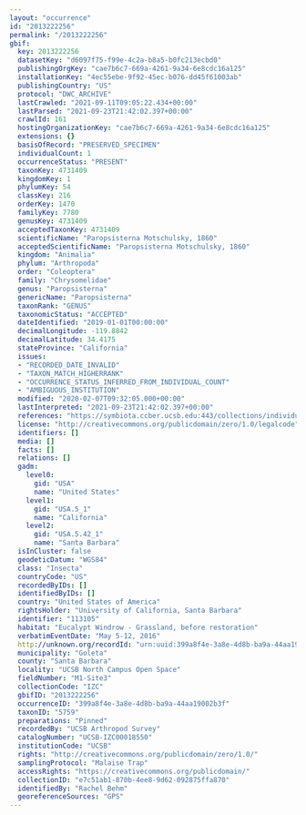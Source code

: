 ```yaml
---
layout: "occurrence"
id: "2013222256"
permalink: "/2013222256"
gbif:
  key: 2013222256
  datasetKey: "d6097f75-f99e-4c2a-b8a5-b0fc213ecbd0"
  publishingOrgKey: "cae7b6c7-669a-4261-9a34-6e8cdc16a125"
  installationKey: "4ec55ebe-9f92-45ec-b076-dd45f61003ab"
  publishingCountry: "US"
  protocol: "DWC_ARCHIVE"
  lastCrawled: "2021-09-11T09:05:22.434+00:00"
  lastParsed: "2021-09-23T21:42:02.397+00:00"
  crawlId: 161
  hostingOrganizationKey: "cae7b6c7-669a-4261-9a34-6e8cdc16a125"
  extensions: {}
  basisOfRecord: "PRESERVED_SPECIMEN"
  individualCount: 1
  occurrenceStatus: "PRESENT"
  taxonKey: 4731409
  kingdomKey: 1
  phylumKey: 54
  classKey: 216
  orderKey: 1470
  familyKey: 7780
  genusKey: 4731409
  acceptedTaxonKey: 4731409
  scientificName: "Paropsisterna Motschulsky, 1860"
  acceptedScientificName: "Paropsisterna Motschulsky, 1860"
  kingdom: "Animalia"
  phylum: "Arthropoda"
  order: "Coleoptera"
  family: "Chrysomelidae"
  genus: "Paropsisterna"
  genericName: "Paropsisterna"
  taxonRank: "GENUS"
  taxonomicStatus: "ACCEPTED"
  dateIdentified: "2019-01-01T00:00:00"
  decimalLongitude: -119.8842
  decimalLatitude: 34.4175
  stateProvince: "California"
  issues:
  - "RECORDED_DATE_INVALID"
  - "TAXON_MATCH_HIGHERRANK"
  - "OCCURRENCE_STATUS_INFERRED_FROM_INDIVIDUAL_COUNT"
  - "AMBIGUOUS_INSTITUTION"
  modified: "2020-02-07T09:32:05.000+00:00"
  lastInterpreted: "2021-09-23T21:42:02.397+00:00"
  references: "https://symbiota.ccber.ucsb.edu:443/collections/individual/index.php?occid=113105"
  license: "http://creativecommons.org/publicdomain/zero/1.0/legalcode"
  identifiers: []
  media: []
  facts: []
  relations: []
  gadm:
    level0:
      gid: "USA"
      name: "United States"
    level1:
      gid: "USA.5_1"
      name: "California"
    level2:
      gid: "USA.5.42_1"
      name: "Santa Barbara"
  isInCluster: false
  geodeticDatum: "WGS84"
  class: "Insecta"
  countryCode: "US"
  recordedByIDs: []
  identifiedByIDs: []
  country: "United States of America"
  rightsHolder: "University of California, Santa Barbara"
  identifier: "113105"
  habitat: "Eucalypt Windrow - Grassland, before restoration"
  verbatimEventDate: "May 5-12, 2016"
  http://unknown.org/recordId: "urn:uuid:399a8f4e-3a8e-4d8b-ba9a-44aa19002b3f"
  municipality: "Goleta"
  county: "Santa Barbara"
  locality: "UCSB North Campus Open Space"
  fieldNumber: "M1-Site3"
  collectionCode: "IZC"
  gbifID: "2013222256"
  occurrenceID: "399a8f4e-3a8e-4d8b-ba9a-44aa19002b3f"
  taxonID: "5759"
  preparations: "Pinned"
  recordedBy: "UCSB Arthropod Survey"
  catalogNumber: "UCSB-IZC00018550"
  institutionCode: "UCSB"
  rights: "http://creativecommons.org/publicdomain/zero/1.0/"
  samplingProtocol: "Malaise Trap"
  accessRights: "https://creativecommons.org/publicdomain/"
  collectionID: "e7c51ab1-870b-4ee8-9d62-092875ffa870"
  identifiedBy: "Rachel Behm"
  georeferenceSources: "GPS"
---
```

